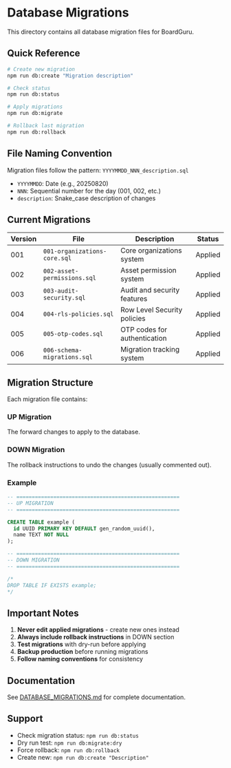 # Database Migrations

This directory contains all database migration files for BoardGuru.

## Quick Reference

```bash
# Create new migration
npm run db:create "Migration description"

# Check status
npm run db:status

# Apply migrations
npm run db:migrate

# Rollback last migration
npm run db:rollback
```

## File Naming Convention

Migration files follow the pattern: `YYYYMMDD_NNN_description.sql`

- `YYYYMMDD`: Date (e.g., 20250820)
- `NNN`: Sequential number for the day (001, 002, etc.)
- `description`: Snake_case description of changes

## Current Migrations

| Version | File | Description | Status |
|---------|------|-------------|---------|
| 001 | `001-organizations-core.sql` | Core organizations system | Applied |
| 002 | `002-asset-permissions.sql` | Asset permission system | Applied |
| 003 | `003-audit-security.sql` | Audit and security features | Applied |
| 004 | `004-rls-policies.sql` | Row Level Security policies | Applied |
| 005 | `005-otp-codes.sql` | OTP codes for authentication | Applied |
| 006 | `006-schema-migrations.sql` | Migration tracking system | Applied |

## Migration Structure

Each migration file contains:

### UP Migration
The forward changes to apply to the database.

### DOWN Migration  
The rollback instructions to undo the changes (usually commented out).

### Example

```sql
-- =====================================================
-- UP MIGRATION
-- =====================================================

CREATE TABLE example (
  id UUID PRIMARY KEY DEFAULT gen_random_uuid(),
  name TEXT NOT NULL
);

-- =====================================================
-- DOWN MIGRATION
-- =====================================================

/*
DROP TABLE IF EXISTS example;
*/
```

## Important Notes

1. **Never edit applied migrations** - create new ones instead
2. **Always include rollback instructions** in DOWN section
3. **Test migrations** with dry-run before applying
4. **Backup production** before running migrations
5. **Follow naming conventions** for consistency

## Documentation

See [DATABASE_MIGRATIONS.md](../DATABASE_MIGRATIONS.md) for complete documentation.

## Support

- Check migration status: `npm run db:status`  
- Dry run test: `npm run db:migrate:dry`
- Force rollback: `npm run db:rollback`
- Create new: `npm run db:create "Description"`